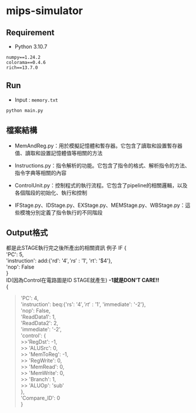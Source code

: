 # mips-simulator

## Requirement
- Python 3.10.7
```
numpy==1.24.2
colorama==0.4.6
rich==13.7.0
```

## Run
- Input : `memory.txt`
```sh
python main.py
```

## 檔案結構
- MemAndReg.py：用於模擬記憶體和暫存器。它包含了讀取和設置暫存器值、讀取和設置記憶體值等相關的方法

- Instructions.py：指令解析的功能。它包含了指令的格式、解析指令的方法、指令字典等相關的內容

- ControlUnit.py：控制程式的執行流程。它包含了pipeline的相關邏輯，以及各個階段的初始化、執行和控制

- IFStage.py、IDStage.py、EXStage.py、MEMStage.py、WBStage.py：這些模塊分別定義了指令執行的不同階段
## Output格式
都是此STAGE執行完之後所產出的相關資訊
例子
IF
{  
   'PC': 5,  
   'instruction': add:{'rd': '$4', 'rs': '$1', 'rt': '$4'},  
   'nop': False  
}  
ID(因為Control在電路圖是ID STAGE就產生)    **-1就是DON'T CARE!!**  
{  
   >'PC': 4,  
   >'instruction': beq:{'rs': '$4', 'rt': '$1', 'immediate': '-2'},  
   >'nop': False,  
   >'ReadData1': 1,  
   >'ReadData2': 2,  
   >'immediate': '-2',  
   >'control': {  
     >>'RegDst': -1,  
     >> 'ALUSrc': 0,  
     >> 'MemToReg': -1,  
     >>  'RegWrite': 0,  
     >>  'MemRead': 0,  
     >>  'MemWrite': 0,  
     >>  'Branch': 1,  
     >>  'ALUOp': 'sub'  
   >},  
   >'Compare_ID': 0  
}  
